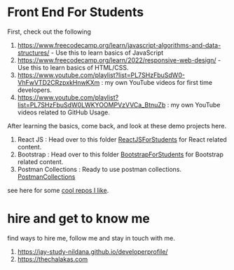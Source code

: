 
# Front End For Students

First, check out the following

1. https://www.freecodecamp.org/learn/javascript-algorithms-and-data-structures/ - Use this to learn basics of JavaScript
2. https://www.freecodecamp.org/learn/2022/responsive-web-design/ - Use this to learn basics of HTML/CSS.
3. https://www.youtube.com/playlist?list=PL7SHzFbuSdW0-VhFwVTD2CRzpxkHnwKXm : my own YouTube videos for first time developers.
4. https://www.youtube.com/playlist?list=PL7SHzFbuSdW0LWKYOOMPVzVVCa_BtnuZb : my own YouTube videos related to GitHub Usage.

After learning the basics, come back, and look at these demo projects here.

1. React JS : Head over to this folder [ReactJSForStudents](ReactJSForStudents) for React related content.
1. Bootstrap : Head over to this folder [BootstrapForStudents](BootstrapForStudents) for Bootstrap related content.
1. Postman Collections : Ready to use postman collections. [PostmanCollections](PostmanCollections)

see here for some [cool repos I like](https://github.com/Jay-study-nildana/somecoolrepos).

# hire and get to know me

find ways to hire me, follow me and stay in touch with me.

1. https://jay-study-nildana.github.io/developerprofile/
1. https://thechalakas.com
